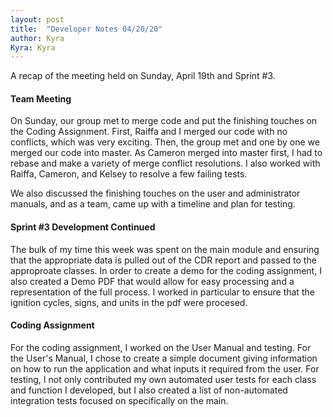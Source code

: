 ```yaml
---
layout: post
title:  "Developer Notes 04/20/20"
author: Kyra
Kyra: Kyra
---
```

 
A recap of the meeting held on Sunday, April 19th and Sprint #3.

#### Team Meeting
On Sunday, our group met to merge code and put the finishing touches on the Coding Assignment. First, Raiffa and I merged our code with no conflicts, which was very exciting. Then, the group met and one by one we merged our code into master. As Cameron merged into master first, I had to rebase and make a variety of merge conflict resolutions. I also worked with Raiffa, Cameron, and Kelsey to resolve a few failing tests.

We also discussed the finishing touches on the user and administrator manuals, and as a team, came up with a timeline and plan for testing.

#### Sprint #3 Development Continued
The bulk of my time this week was spent on the main module and ensuring that the appropriate data is pulled out of the CDR report and passed to the approproate classes. In order to create a demo for the coding assignment, I also created a Demo PDF that would allow for easy processing and a representation of the full process. I worked in particular to ensure that the ignition cycles, signs, and units in the pdf were procesed.

#### Coding Assignment
For the coding assignment, I worked on the User Manual and testing. For the User's Manual, I chose to create a simple document giving information on how to run the application and what inputs it required from the user. For testing, I not only contributed my own automated user tests for each class and function I developed, but I also created a list of non-automated integration tests focused on specifically on the main.
